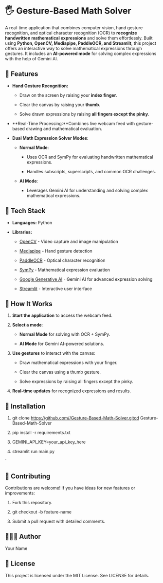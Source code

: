 🖐️ Gesture-Based Math Solver
=============================

A real-time application that combines computer vision, hand gesture recognition, and optical character recognition (OCR) to **recognize handwritten mathematical expressions** and solve them effortlessly. Built using **Python, OpenCV, Mediapipe, PaddleOCR, and Streamlit**, this project offers an interactive way to solve mathematical expressions through gestures. It includes an **AI-powered mode** for solving complex expressions with the help of Gemini AI.


🚀 Features
-----------

*   **Hand Gesture Recognition:**
    
    *   Draw on the screen by raising your **index finger**.
        
    *   Clear the canvas by raising your **thumb**.
        
    *   Solve drawn expressions by raising **all fingers except the pinky**.
        
*   **Real-Time Processing:**Combines live webcam feed with gesture-based drawing and mathematical evaluation.
    
*   **Dual Math Expression Solver Modes:**
    
    *   **Normal Mode**:
        
        *   Uses OCR and SymPy for evaluating handwritten mathematical expressions.
            
        *   Handles subscripts, superscripts, and common OCR challenges.
            
    *   **AI Mode**:
        
        *   Leverages Gemini AI for understanding and solving complex mathematical expressions.
            

🔧️ Tech Stack
--------------

*   **Languages:** Python
    
*   **Libraries:**
    
    *   [OpenCV](https://opencv.org/) - Video capture and image manipulation
        
    *   [Mediapipe](https://google.github.io/mediapipe/) - Hand gesture detection
        
    *   [PaddleOCR](https://github.com/PaddlePaddle/PaddleOCR) - Optical character recognition
        
    *   [SymPy](https://www.sympy.org/) - Mathematical expression evaluation
        
    *   [Google Generative AI](https://ai.google/) - Gemini AI for advanced expression solving
        
    *   [Streamlit](https://streamlit.io/) - Interactive user interface
        

📸 How It Works
---------------

1.  **Start the application** to access the webcam feed.
    
2.  **Select a mode**:
    
    *   **Normal Mode** for solving with OCR + SymPy.
        
    *   **AI Mode** for Gemini AI-powered solutions.
        
3.  **Use gestures** to interact with the canvas:
    
    *   Draw mathematical expressions with your finger.
        
    *   Clear the canvas using a thumb gesture.
        
    *   Solve expressions by raising all fingers except the pinky.
        
4.  **Real-time updates** for recognized expressions and results.
    

🔧 Installation
---------------

1.  git clone https://github.com//Gesture-Based-Math-Solver.gitcd Gesture-Based-Math-Solver
    
2.  pip install -r requirements.txt
    
3.  GEMINI\_API\_KEY=your\_api\_key\_here
    
4.  streamlit run main.py
    
 `

🤝 Contributing
---------------

Contributions are welcome! If you have ideas for new features or improvements:

1.  Fork this repository.
    
2.  git checkout -b feature-name
    
3.  Submit a pull request with detailed comments.
    

🤞🏻‍💻 Author
--------------

Your Name

📜 License
----------

This project is licensed under the MIT License. See LICENSE for details.
